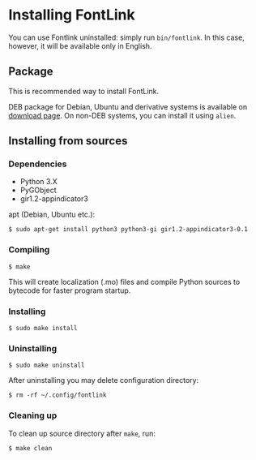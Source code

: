 # Installing FontLink

You can use Fontlink uninstalled: simply run `bin/fontlink`.
In this case, however, it will be available only in English.


## Package

This is recommended way to install FontLink.

DEB package for Debian, Ubuntu and derivative systems is available on
[download page](https://github.com/danpla/fontlink/releases).
On non-DEB systems, you can install it using `alien`.


## Installing from sources

### Dependencies

* Python 3.X
* PyGObject
* gir1.2-appindicator3

apt (Debian, Ubuntu etc.):

    $ sudo apt-get install python3 python3-gi gir1.2-appindicator3-0.1


### Compiling

    $ make

This will create localization (.mo) files and compile Python sources
to bytecode for faster program startup.


### Installing

    $ sudo make install


### Uninstalling

    $ sudo make uninstall

After uninstalling you may delete configuration directory:

    $ rm -rf ~/.config/fontlink


### Cleaning up

  To clean up source directory after `make`, run:

    $ make clean
